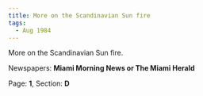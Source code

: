 ```yaml
---  
title: More on the Scandinavian Sun fire  
tags:  
  - Aug 1984  
---  
```

  
More on the Scandinavian Sun fire.  
  
Newspapers: **Miami Morning News or The Miami Herald**  
  
Page: **1**, Section: **D** 
